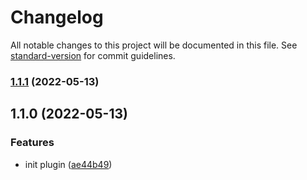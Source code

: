 # Changelog

All notable changes to this project will be documented in this file. See [standard-version](https://github.com/conventional-changelog/standard-version) for commit guidelines.

### [1.1.1](https://github.com/SeakeyCode/file-upload-webpack-plugin/compare/v1.1.0...v1.1.1) (2022-05-13)

## 1.1.0 (2022-05-13)


### Features

* init plugin ([ae44b49](https://github.com/SeakeyCode/file-upload-webpack-plugin/commit/ae44b492062945e8e1f2a838d83a209aef669133))
